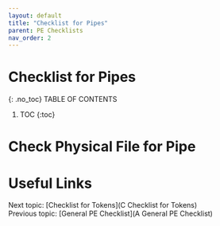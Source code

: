 ```yaml
---
layout: default
title: "Checklist for Pipes"
parent: PE Checklists
nav_order: 2
---
```


# Checklist for Pipes
{: .no_toc}
TABLE OF CONTENTS 
1. TOC
{:toc}  


# Check Physical File for Pipe



# Useful Links
Next topic: [Checklist for Tokens](C Checklist for Tokens)  
Previous topic: [General PE Checklist](A General PE Checklist)

